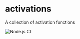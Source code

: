 # activations
A collection of activation functions

![Node.js CI](https://github.com/raimannma/activations/workflows/Node.js%20CI/badge.svg)
